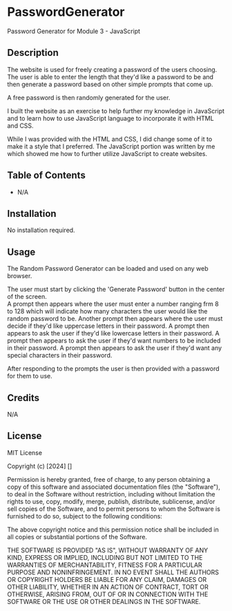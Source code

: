 # PasswordGenerator
Password Generator for Module 3 - JavaScript


## Description
The website is used for freely creating a password of the users choosing.  The user is able to enter the length that they'd like a password to be and then generate a password based on other simple prompts that come up.  

A free password is then randomly generated for the user.

I built the website as an exercise to help further my knowledge in JavaScript and to learn how to use JavaScript language to incorporate it with HTML and CSS.

While I was provided with the HTML and CSS, I did change some of it to make it a style that I preferred.  The JavaScript portion was written by me which showed me how to further utilize JavaScript to create websites.


## Table of Contents

- N/A

## Installation

No installation required.

## Usage

The Random Password Generator can be loaded and used on any web browser.

The user must start by clicking the 'Generate Password' button in the center of the screen.  
A prompt then appears where the user must enter a number ranging frm 8 to 128 which will indicate how many characters the user would like the random password to be.
Another prompt then appears where the user must decide if they'd like uppercase letters in their password.
A prompt then appears to ask the user if they'd like lowercase letters in their password.
A prompt then appears to ask the user if they'd want numbers to be included in their password.
A prompt then appears to ask the user if they'd want any special characters in their password.

After responding to the prompts the user is then provided with a password for them to use.



## Credits

N/A

## License

MIT License

Copyright (c) [2024] []

Permission is hereby granted, free of charge, to any person obtaining a copy of this software and associated documentation files (the "Software"), to deal in the Software without restriction, including without limitation the rights to use, copy, modify, merge, publish, distribute, sublicense, and/or sell copies of the Software, and to permit persons to whom the Software is furnished to do so, subject to the following conditions:

The above copyright notice and this permission notice shall be included in all copies or substantial portions of the Software.

THE SOFTWARE IS PROVIDED "AS IS", WITHOUT WARRANTY OF ANY KIND, EXPRESS OR IMPLIED, INCLUDING BUT NOT LIMITED TO THE WARRANTIES OF MERCHANTABILITY, FITNESS FOR A PARTICULAR PURPOSE AND NONINFRINGEMENT. IN NO EVENT SHALL THE AUTHORS OR COPYRIGHT HOLDERS BE LIABLE FOR ANY CLAIM, DAMAGES OR OTHER LIABILITY, WHETHER IN AN ACTION OF CONTRACT, TORT OR OTHERWISE, ARISING FROM, OUT OF OR IN CONNECTION WITH THE SOFTWARE OR THE USE OR OTHER DEALINGS IN THE SOFTWARE.
